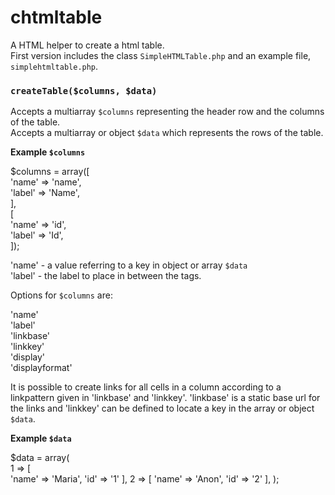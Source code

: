 # chtmltable

A HTML helper to create a html table.  
First version includes the class `SimpleHTMLTable.php` and an example file, `simplehtmltable.php`.

### `createTable($columns, $data)`    
Accepts a multiarray `$columns` representing the header row and the columns of the table.  
Accepts a multiarray or object `$data` which represents the rows of the table.  

**Example `$columns`**

$columns = array([  
  'name' => 'name',   
  'label' => 'Name',     
],  
[  
  'name' => 'id',     
  'label' => 'Id',    
]);
  
'name' - a value referring to a key in object or array `$data`   
'label' - the label to place in between the <th></th> tags.

Options for `$columns` are:  

'name'  
'label'  
'linkbase'  
'linkkey'  
'display'  
'displayformat'  

It is possible to create links for all cells in a column according to a linkpattern given in 'linkbase' and 'linkkey'. 'linkbase' is a static base url for the links and 'linkkey' can be defined to locate a key in the array or object `$data`.

**Example `$data`**  

$data = array(  
      1 => [  
      'name' => 'Maria', 
      'id' => '1' 
       ],
      2 => [
      'name' => 'Anon', 
      'id' => '2' 
       ],
    );
